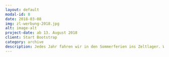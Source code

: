 ```yaml
---
layout: default
modal-id: 8
date: 2018-03-08
img: zl-werbung-2018.jpg
alt: image-alt
project-date: ab 13. August 2018
client: Start Bootstrap
category: archive
description: Jedes Jahr fahren wir in den Sommerferien ins Zeltlager. Wir haben zwei Wochen Spaß, verbringen unsere Zeit in der Natur und neben vielen verschiedenen Spielen erleben wir vor allem das Gefühl der Gemeinschaft. Wir freuen uns über jedes Kind, dass bei uns mitfährt! Weitere Informationen findet ihr im <a target="_blank" href="/dokumente/zl-flyer/zl-flyer_2018_print.pdf">Flyer</a>.
---
```

